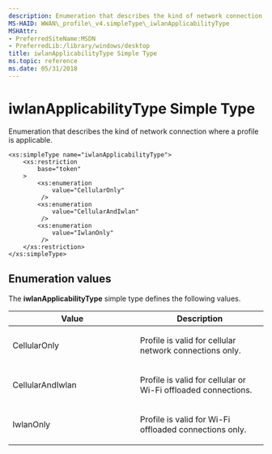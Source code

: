 ```yaml
---
description: Enumeration that describes the kind of network connection where a profile is applicable.
MS-HAID: WWAN\_profile\_v4.simpleType\_iwlanApplicabilityType
MSHAttr:
- PreferredSiteName:MSDN
- PreferredLib:/library/windows/desktop
title: iwlanApplicabilityType Simple Type
ms.topic: reference
ms.date: 05/31/2018
---
```


# <span id="WWAN_profile_v4.simpleType_iwlanApplicabilityType"></span>iwlanApplicabilityType Simple Type

Enumeration that describes the kind of network connection where a profile is applicable.

``` syntax
<xs:simpleType name="iwlanApplicabilityType">
    <xs:restriction
        base="token"
    >
        <xs:enumeration
            value="CellularOnly"
         />
        <xs:enumeration
            value="CellularAndIwlan"
         />
        <xs:enumeration
            value="IwlanOnly"
         />
    </xs:restriction>
</xs:simpleType>
```

## Enumeration values

The **iwlanApplicabilityType** simple type defines the following values.

<table>
<colgroup>
<col style="width: 50%" />
<col style="width: 50%" />
</colgroup>
<thead>
<tr class="header">
<th>Value</th>
<th>Description</th>
</tr>
</thead>
<tbody>
<tr class="odd">
<td>CellularOnly</td>
<td><p>Profile is valid for cellular network connections only.</p></td>
</tr>
<tr class="even">
<td>CellularAndIwlan</td>
<td><p>Profile is valid for cellular or Wi-Fi offloaded connections.</p></td>
</tr>
<tr class="odd">
<td>IwlanOnly</td>
<td><p>Profile is valid for Wi-Fi offloaded connections only.</p></td>
</tr>
</tbody>
</table>

 

 



